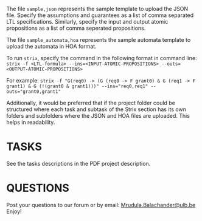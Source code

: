 The file `sample,json` represents the sample template to upload the JSON file.
Specify the assumptions and guarantees as a list of comma separated LTL specifications.
Similarly, specify the input and output atomic propositions as a list of comma seperated propositions.

The file `sample_automata,hoa` represents the sample automata template to upload the automata in HOA format.

To run `strix`, specify the command in the following format in command line:
`strix -f <LTL-formula> --ins=<INPUT-ATOMIC-PROPOSITIONS> --outs=<OUTPUT-ATOMIC-PROPOSITIONS>`

For example:
`strix -f "G(req0) -> (G (req0 -> F grant0) & G (req1 -> F grant1) & G (!(grant0 & grant1)))" --ins="req0,req1" --outs="grant0,grant1"`

Additionally, it would be preferred that if the project folder could be structured where each task and subtask of the Strix section has its own folders and subfolders where the JSON and HOA files are uploaded.
This helps in readability.
# TASKS

See the tasks descriptions in the PDF project description.

# QUESTIONS

Post your questions to our forum or by email: Mrudula.Balachander@ulb.be
Enjoy!